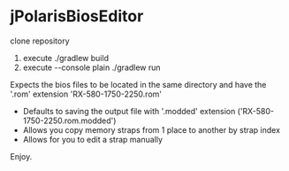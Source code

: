 # jPolarisBiosEditor


clone repository
1.  execute ./gradlew build
2.  execute --console plain ./gradlew run

Expects the bios files to be located in the same directory and have the '.rom' extension
'RX-580-1750-2250.rom'

* Defaults to saving the output file with '.modded' extension ('RX-580-1750-2250.rom.modded')
* Allows you copy memory straps from 1 place to another by strap index
* Allows for you to edit a strap manually

Enjoy.
